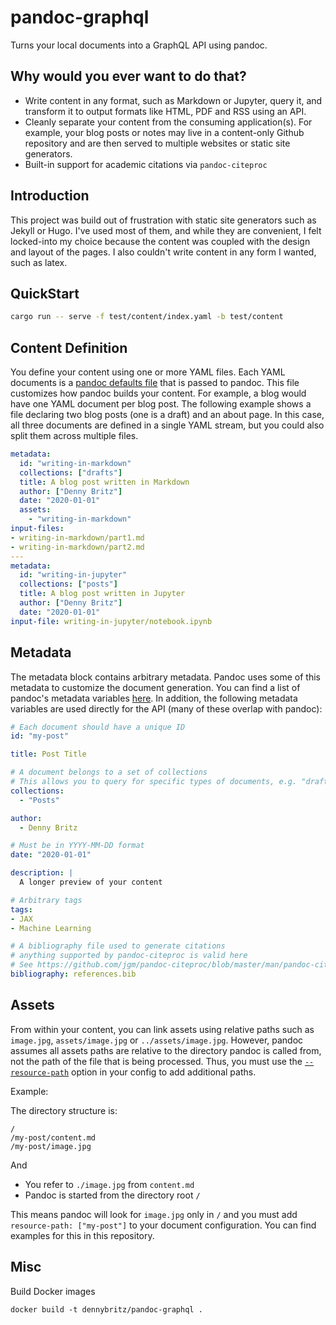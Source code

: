 
# pandoc-graphql

Turns your local documents into a GraphQL API using pandoc.

## Why would you ever want to do that?

- Write content in any format, such as Markdown or Jupyter, query it, and transform it to  output formats like HTML, PDF and RSS using an API.
- Cleanly separate your content from the consuming application(s). For example, your blog posts or notes may live in a content-only Github repository and are then served to multiple websites or static site generators.
- Built-in support for academic citations via `pandoc-citeproc`

## Introduction

This project was build out of frustration with static site generators such as Jekyll or Hugo. I've used most of them, and while they are convenient, I felt locked-into my choice because the content was coupled with the design and layout of the pages. I also couldn't write content in any form I wanted, such as latex.

## QuickStart

```bash
cargo run -- serve -f test/content/index.yaml -b test/content
```

## Content Definition

You define your content using one or more YAML files. Each YAML documents is a [pandoc defaults file](https://pandoc.org/MANUAL.html#default-files) that is passed to pandoc. This file customizes how pandoc builds your content. For example, a blog would have one YAML document per blog post. The following example shows a file declaring two blog posts (one is a draft) and an about page. In this case, all three documents are defined in a single YAML stream, but you could also split them across multiple files.

```yaml
metadata:
  id: "writing-in-markdown"
  collections: ["drafts"]
  title: A blog post written in Markdown
  author: ["Denny Britz"]
  date: "2020-01-01"
  assets:
    - "writing-in-markdown"
input-files: 
- writing-in-markdown/part1.md
- writing-in-markdown/part2.md  
---
metadata:
  id: "writing-in-jupyter"
  collections: ["posts"]
  title: A blog post written in Jupyter
  author: ["Denny Britz"]
  date: "2020-01-01"
input-file: writing-in-jupyter/notebook.ipynb
```

## Metadata

The metadata block contains arbitrary metadata. Pandoc uses some of this metadata to customize the document generation. You can find a list of pandoc's metadata variables [here](https://pandoc.org/MANUAL.html#variables). In addition, the following metadata variables are used directly for the API (many of these overlap with pandoc):

```yaml
# Each document should have a unique ID
id: "my-post"

title: Post Title

# A document belongs to a set of collections
# This allows you to query for specific types of documents, e.g. "draft" posts in your frontend application
collections: 
  - "Posts"

author:
  - Denny Britz

# Must be in YYYY-MM-DD format
date: "2020-01-01"

description: |
  A longer preview of your content

# Arbitrary tags
tags:
- JAX
- Machine Learning

# A bibliography file used to generate citations
# anything supported by pandoc-citeproc is valid here
# See https://github.com/jgm/pandoc-citeproc/blob/master/man/pandoc-citeproc.1.md
bibliography: references.bib
```

## Assets

From within your content, you can link assets using relative paths such as `image.jpg`, `assets/image.jpg` or `../assets/image.jpg`. However, pandoc assumes all assets paths are relative to the directory pandoc is called from, not the path of the file that is being processed. Thus, you must use the [`--resource-path`](https://pandoc.org/MANUAL.html#option--resource-path) option in your config to add additional paths.

Example:

The directory structure is:

```
/
/my-post/content.md
/my-post/image.jpg
```

And

- You refer to `./image.jpg` from `content.md`
- Pandoc is started from the directory root `/`


This means pandoc will look for `image.jpg` only in `/` and you must add `resource-path: ["my-post"]` to your document configuration. You can find examples for this in this repository.


## Misc

Build Docker images

```
docker build -t dennybritz/pandoc-graphql .
```
